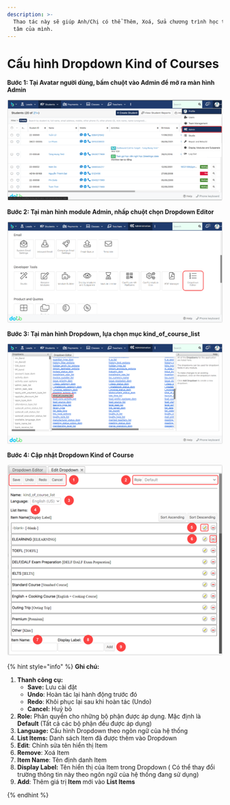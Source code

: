 ```yaml
---
description: >-
  Thao tác này sẽ giúp Anh/Chị có thể Thêm, Xoá, Sửa chương trình học theo trung
  tâm của mình.
---
```


# Cấu hình Dropdown Kind of Courses

**Bước 1:  Tại Avatar người dùng, bấm chuột vào Admin để mở ra màn hình Admin**

![](<../../.gitbook/assets/image (2).png>)

**Bước 2: Tại màn hình module Admin, nhấp chuột chọn Dropdown Editor**

![](<../../.gitbook/assets/image (3).png>)

**Bước 3: Tại màn hình Dropdown, lựa chọn mục kind\_of\_course\_list**

![](<../../.gitbook/assets/image (1).png>)

**Bước 4: Cập nhật Dropdown Kind of Course**

![](../../.gitbook/assets/image.png)

{% hint style="info" %}
**Ghi chú:**&#x20;

1. **Thanh công cụ:**&#x20;
   * **Save:** Lưu cài đặt
   * **Undo**: Hoàn tác lại hành động trước đó
   * **Redo**: Khôi phục lại sau khi hoàn tác (Undo)
   * **Cancel:** Huỷ bỏ&#x20;
2. **Role:** Phân quyền cho những bộ phận được áp dụng. Mặc định là **Default** (Tất cả các bộ phận đều được áp dụng)
3. **Language:** Cấu hình Dropdown theo ngôn ngữ của hệ thống
4. **List Items:** Danh sách Item đã được thêm vào Dropdown
5. **Edit**: Chỉnh sửa tên hiển thị Item
6. **Remove**: Xoá Item
7. **Item Name**: Tên định danh Item
8. **Display Label:** Tên hiển thị của Item trong Dropdown ( Có thể thay đổi trường thông tin này theo ngôn ngữ của hệ thống đang sử dụng)
9.  **Add**: Thêm giá trị **Item** mới vào **List Items**


{% endhint %}
